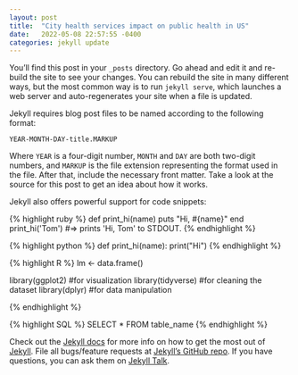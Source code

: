 ```yaml
---
layout: post
title:  "City health services impact on public health in US"
date:   2022-05-08 22:57:55 -0400
categories: jekyll update
---
```

You’ll find this post in your `_posts` directory. Go ahead and edit it and re-build the site to see your changes. You can rebuild the site in many different ways, but the most common way is to run `jekyll serve`, which launches a web server and auto-regenerates your site when a file is updated.

Jekyll requires blog post files to be named according to the following format:

`YEAR-MONTH-DAY-title.MARKUP`

Where `YEAR` is a four-digit number, `MONTH` and `DAY` are both two-digit numbers, and `MARKUP` is the file extension representing the format used in the file. After that, include the necessary front matter. Take a look at the source for this post to get an idea about how it works.

Jekyll also offers powerful support for code snippets:

{% highlight ruby %}
def print_hi(name)
  puts "Hi, #{name}"
end
print_hi('Tom')
#=> prints 'Hi, Tom' to STDOUT.
{% endhighlight %}


{% highlight python %}
def print_hi(name):
    print("Hi")
{% endhighlight %}

{% highlight R %}
lm <- data.frame()


library(ggplot2) #for visualization
library(tidyverse) #for cleaning the dataset
library(dplyr)  #for data manipulation

{% endhighlight %}

{% highlight SQL %}
SELECT
  *
FROM
  table_name
{% endhighlight %}


Check out the [Jekyll docs][jekyll-docs] for more info on how to get the most out of [Jekyll][jekyll-code]. File all bugs/feature requests at [Jekyll’s GitHub repo][jekyll-gh]. If you have questions, you can ask them on [Jekyll Talk][jekyll-talk].

[jekyll-docs]: https://jekyllrb.com/docs/home
[jekyll-gh]:   https://github.com/jekyll/jekyll
[jekyll-talk]: https://talk.jekyllrb.com/
[jekyll-code]: https://github.com/Deepti1206/Khandagale_AIT580/blob/main/Assignment_11/Assignment11.Rmd
